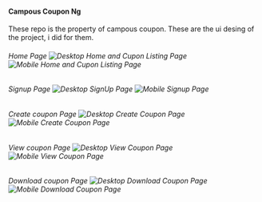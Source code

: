 #### __Campous Coupon Ng__  
These repo is the property of campous coupon.  These are the ui desing of the project, i did for them.  
###### Home Page ![Desktop Home and Cupon Listing Page](https://raw.githubusercontent.com/avenuer/cc-server/master/docs/images/desktop_home.png "Desktop  and Home Coupon Listing Page")  ![Mobile Home and Cupon Listing Page](https://raw.githubusercontent.com/avenuer/cc-server/master/docs/images/mobile_home.png "Mobile Home and  Coupon Listing Page")  
###### Signup Page  ![Desktop SignUp  Page](https://raw.githubusercontent.com/avenuer/cc_server/master/docs/images/desktop_login.png "Desktop SignUp")  ![Mobile Signup Page](https://raw.githubusercontent.com/avenuer/cc_server/master/docs/images/mobile_login.png "Mobile Signup")  
###### Create coupon Page  ![Desktop Create Coupon Page](https://raw.githubusercontent.com/avenuer/cc_server/master/docs/images/desktop_create_coupon.png "Admin Home")  ![Mobile Create Coupon Page](https://raw.githubusercontent.com/avenuer/cc_server/master/docs/images/mobile_create_coupon.png "Mobile Create Coupon")   
###### View coupon Page  ![Desktop View Coupon Page](https://raw.githubusercontent.com/avenuer/cc_server/master/docs/images/desktop_view_coupon.png "Desktop View Coupon")  ![Mobile View Coupon Page](https://raw.githubusercontent.com/avenuer/cc_server/master/docs/images/mobile_view_coupon.png "Mobile View Coupon")  
###### Download coupon Page  ![Desktop Download Coupon Page](https://raw.githubusercontent.com/avenuer/cc_server/master/docs/images/desktop_coupon_download.png "Desktop Coupon Download")  ![Mobile Download Coupon Page](https://raw.githubusercontent.com/avenuer/cc_server/master/docs/images/mobile_coupon_download.png "Mobile Coupon Download")  
